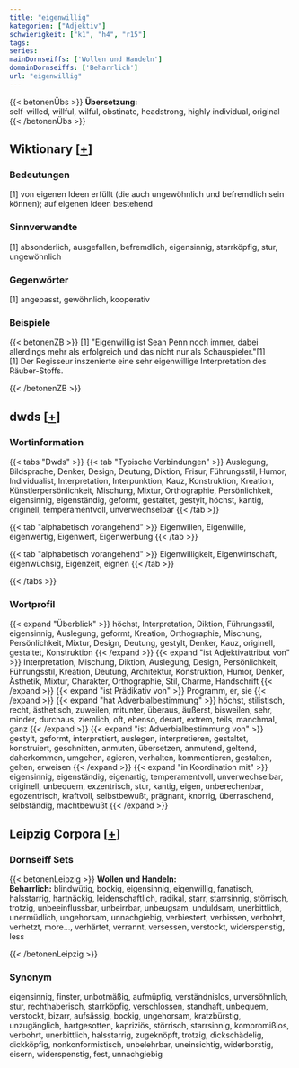```yaml
---
title: "eigenwillig"
kategorien: ["Adjektiv"]
schwierigkeit: ["k1", "h4", "r15"]
tags:
series:
mainDornseiffs: ['Wollen und Handeln']
domainDornseiffs: ['Beharrlich']
url: "eigenwillig"
---
```


{{< betonenÜbs >}}
**Übersetzung:**  
self-willed, willful, wilful, obstinate, headstrong, highly individual, original  
{{< /betonenÜbs >}}

## Wiktionary [[+](https://de.wiktionary.org/wiki/eigenwillig)]

### Bedeutungen
[1] von eigenen Ideen erfüllt (die auch ungewöhnlich und befremdlich sein können); auf eigenen Ideen bestehend  

### Sinnverwandte
[1] absonderlich, ausgefallen, befremdlich, eigensinnig, starrköpfig, stur, ungewöhnlich  

### Gegenwörter
[1] angepasst, gewöhnlich, kooperativ  

### Beispiele
{{< betonenZB >}}
[1]  "Eigenwillig ist Sean Penn noch immer, dabei allerdings mehr als erfolgreich und das nicht nur als Schauspieler."[1]  
[1] Der Regisseur inszenierte eine sehr eigenwillige Interpretation des Räuber-Stoffs.  

{{< /betonenZB >}}


## dwds [[+](https://www.dwds.de/wb/eigenwillig)]

### Wortinformation
{{< tabs "Dwds" >}}
{{< tab "Typische Verbindungen" >}}
Auslegung, Bildsprache, Denker, Design, Deutung, Diktion, Frisur, Führungsstil, Humor, Individualist, Interpretation, Interpunktion, Kauz, Konstruktion, Kreation, Künstlerpersönlichkeit, Mischung, Mixtur, Orthographie, Persönlichkeit, eigensinnig, eigenständig, geformt, gestaltet, gestylt, höchst, kantig, originell, temperamentvoll, unverwechselbar
{{< /tab >}}

{{< tab "alphabetisch vorangehend" >}}
Eigenwillen, Eigenwille, eigenwertig, Eigenwert, Eigenwerbung
{{< /tab >}}

{{< tab "alphabetisch vorangehend" >}}
Eigenwilligkeit, Eigenwirtschaft, eigenwüchsig, Eigenzeit, eignen
{{< /tab >}}

{{< /tabs >}}

### Wortprofil
{{< expand "Überblick" >}} höchst, Interpretation, Diktion, Führungsstil, eigensinnig, Auslegung, geformt, Kreation, Orthographie, Mischung, Persönlichkeit, Mixtur, Design, Deutung, gestylt, Denker, Kauz, originell, gestaltet, Konstruktion {{< /expand >}}
{{< expand "ist Adjektivattribut von" >}} Interpretation, Mischung, Diktion, Auslegung, Design, Persönlichkeit, Führungsstil, Kreation, Deutung, Architektur, Konstruktion, Humor, Denker, Ästhetik, Mixtur, Charakter, Orthographie, Stil, Charme, Handschrift {{< /expand >}}
{{< expand "ist Prädikativ von" >}} Programm, er, sie {{< /expand >}}
{{< expand "hat Adverbialbestimmung" >}} höchst, stilistisch, recht, ästhetisch, zuweilen, mitunter, überaus, äußerst, bisweilen, sehr, minder, durchaus, ziemlich, oft, ebenso, derart, extrem, teils, manchmal, ganz {{< /expand >}}
{{< expand "ist Adverbialbestimmung von" >}} gestylt, geformt, interpretiert, auslegen, interpretieren, gestaltet, konstruiert, geschnitten, anmuten, übersetzen, anmutend, geltend, daherkommen, umgehen, agieren, verhalten, kommentieren, gestalten, gelten, erweisen {{< /expand >}}
{{< expand "in Koordination mit" >}} eigensinnig, eigenständig, eigenartig, temperamentvoll, unverwechselbar, originell, unbequem, exzentrisch, stur, kantig, eigen, unberechenbar, egozentrisch, kraftvoll, selbstbewußt, prägnant, knorrig, überraschend, selbständig, machtbewußt {{< /expand >}}

## Leipzig Corpora [[+](https://corpora.uni-leipzig.de/en/res?word=eigenwillig&corpusId=deu_newscrawl-public_2018)]

### Dornseiff Sets
{{< betonenLeipzig >}}
**Wollen und Handeln:**  
**Beharrlich:** blindwütig, bockig, eigensinnig, eigenwillig, fanatisch, halsstarrig, hartnäckig, leidenschaftlich, radikal, starr, starrsinnig, störrisch, trotzig, unbeeinflussbar, unbeirrbar, unbeugsam, unduldsam, unerbittlich, unermüdlich, ungehorsam, unnachgiebig, verbiestert, verbissen, verbohrt, verhetzt, more..., verhärtet, verrannt, versessen, verstockt, widerspenstig, less  

{{< /betonenLeipzig >}}

### Synonym
eigensinnig, finster, unbotmäßig, aufmüpfig, verständnislos, unversöhnlich, stur, rechthaberisch, starrköpfig, verschlossen, standhaft, unbequem, verstockt, bizarr, aufsässig, bockig, ungehorsam, kratzbürstig, unzugänglich, hartgesotten, kapriziös, störrisch, starrsinnig, kompromißlos, verbohrt, unerbittlich, halsstarrig, zugeknöpft, trotzig, dickschädelig, dickköpfig, nonkonformistisch, unbelehrbar, uneinsichtig, widerborstig, eisern, widerspenstig, fest, unnachgiebig

